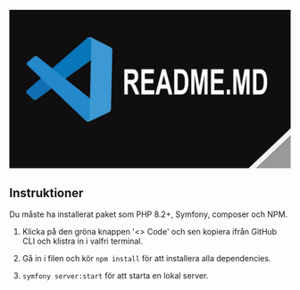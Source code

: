 ![alt text](assets/images/readme.jpg)

## Instruktioner

Du måste ha installerat paket som PHP 8.2+, Symfony, composer och NPM.<br/>

1. Klicka på den gröna knappen '<> Code' och sen kopiera ifrån GitHub CLI och klistra in i valfri terminal.

2. Gå in i filen och kör `npm install` för att installera alla dependencies.

3. `symfony server:start` för att starta en lokal server.

